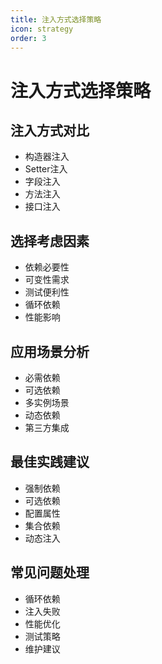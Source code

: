 ```yaml
---
title: 注入方式选择策略
icon: strategy
order: 3
---
```


# 注入方式选择策略

## 注入方式对比
- 构造器注入
- Setter注入
- 字段注入
- 方法注入
- 接口注入

## 选择考虑因素
- 依赖必要性
- 可变性需求
- 测试便利性
- 循环依赖
- 性能影响

## 应用场景分析
- 必需依赖
- 可选依赖
- 多实例场景
- 动态依赖
- 第三方集成

## 最佳实践建议
- 强制依赖
- 可选依赖
- 配置属性
- 集合依赖
- 动态注入

## 常见问题处理
- 循环依赖
- 注入失败
- 性能优化
- 测试策略
- 维护建议
